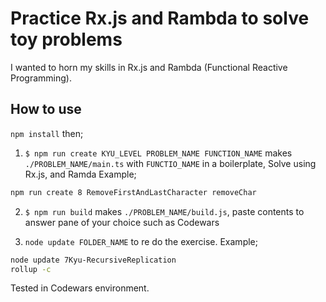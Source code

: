 # Practice Rx.js and Rambda to solve toy problems 
I wanted to horn my skills in Rx.js and Rambda (Functional Reactive Programming).

## How to use
`npm install` then;

1) `$ npm run create KYU_LEVEL PROBLEM_NAME FUNCTION_NAME` makes `./PROBLEM_NAME/main.ts` with `FUNCTIO_NAME` in a boilerplate, Solve using Rx.js, and Ramda
Example;
```bash
npm run create 8 RemoveFirstAndLastCharacter removeChar
```
2) `$ npm run build` makes `./PROBLEM_NAME/build.js`, paste contents to answer pane of your choice such as Codewars

3) `node update FOLDER_NAME` to re do the exercise. Example;
```bash
node update 7Kyu-RecursiveReplication
rollup -c
```


Tested in Codewars environment.






